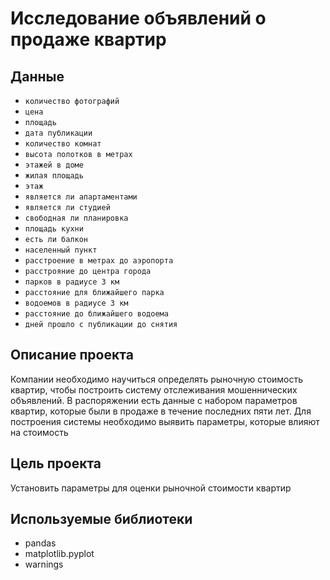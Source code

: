# Исследование объявлений о продаже квартир

## Данные
* `количество фотографий`
* `цена`
* `площадь`
* `дата публикации`
* `количество комнат`
* `высота полотков в метрах`
* `этажей в доме`
* `жилая площадь`
* `этаж`
* `является ли апартаментами`
* `является ли студией`
* `свободная ли планировка`
* `площадь кухни`
* `есть ли балкон`
* `населенный пункт`
* `расстроение в метрах до аэропорта`
* `расстрояние до центра города`
* `парков в радиусе 3 км`
* `расстояние для ближайшего парка`
* `водоемов в радиусе 3 км`
* `расстояние до ближайшего водоема`
* `дней прошло с публикации до снятия`

## Описание проекта

Компании необходимо научиться определять рыночную стоимость квартир, чтобы построить систему отслеживания мошеннических объявлений. В распоряжении есть данные с набором параметров квартир, которые были в продаже в течение последних пяти лет. Для построения системы необходимо выявить параметры, которые влияют на стоимость

## Цель проекта

Установить параметры для оценки рыночной стоимости квартир

## Используемые библиотеки
* pandas
* matplotlib.pyplot
* warnings
